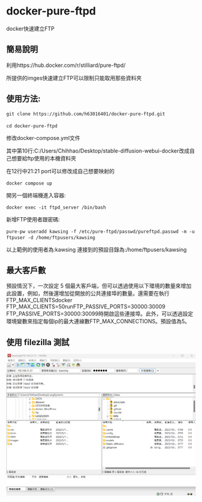 # docker-pure-ftpd
docker快速建立FTP

## 簡易說明

利用https://hub.docker.com/r/stilliard/pure-ftpd/

所提供的imges快速建立FTP可以限制只能取用那些資料夾

## 使用方法:

    git clone https://github.com/h63016401/docker-pure-ftpd.git

    cd docker-pure-ftpd

修改docker-compose.yml文件

其中第10行:C:/Users/Chihhao/Desktop/stable-diffusion-webui-docker改成自己想要給ftp使用的本機資料夾

在12行中21:21 port可以修改成自己想要映射的

    docker compose up

開另一個終端機進入容器:

    docker exec -it ftpd_server /bin/bash

新增FTP使用者跟密碼:

    pure-pw useradd kawsing -f /etc/pure-ftpd/passwd/pureftpd.passwd -m -u ftpuser -d /home/ftpusers/kawsing

以上範例的使用者為:kawsing
連接到的預設目錄為:/home/ftpusers/kawsing

## 最大客戶數

預設情況下，一次設定 5 個最大客戶端，但可以透過使用以下環境的數量來增加此設置，例如，然後還增加從開放的公共連接埠的數量。還需要在執行FTP_MAX_CLIENTSdocker FTP_MAX_CLIENTS=50runFTP_PASSIVE_PORTS=30000:30009 FTP_PASSIVE_PORTS=30000:30099時開啟這些連接埠。此外，可以透過設定環境變數來指定每個ip的最大連線數FTP_MAX_CONNECTIONS。預設值為5。

## 使用 filezilla 測試

![Alt text](test.png)



